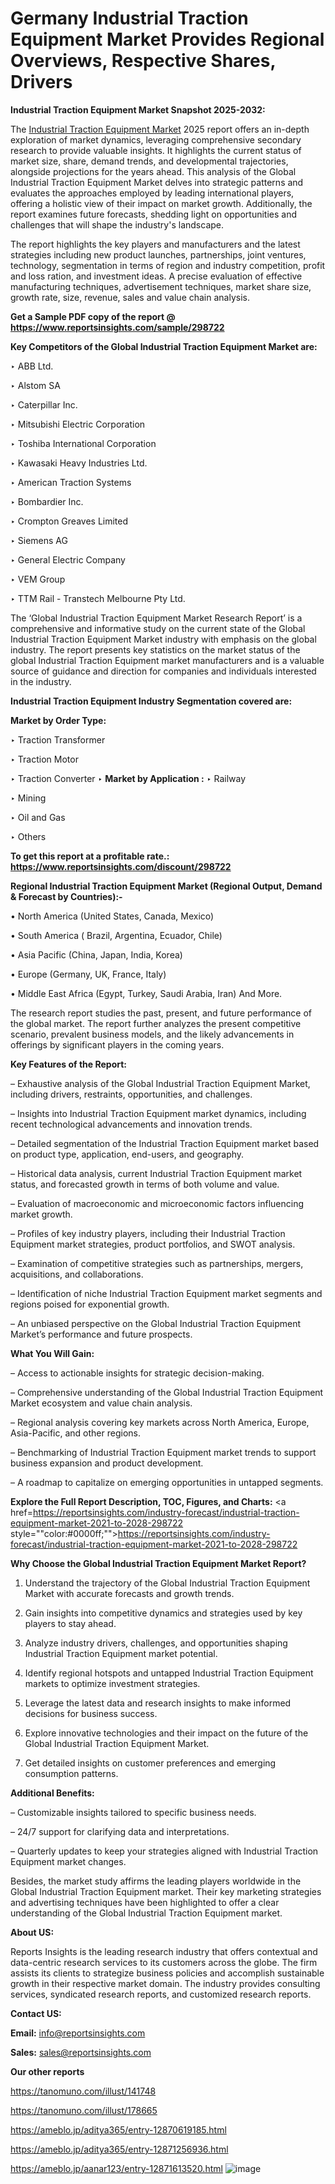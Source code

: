 # Germany Industrial Traction Equipment Market Provides Regional Overviews, Respective Shares, Drivers

<strong>Industrial Traction Equipment Market Snapshot 2025-2032:</strong>

The <a href=https://www.reportsinsights.com/sample/298722>Industrial Traction Equipment Market</a> 2025 report offers an in-depth exploration of market dynamics, leveraging comprehensive secondary research to provide valuable insights. It highlights the current status of market size, share, demand trends, and developmental trajectories, alongside projections for the years ahead. This analysis of the Global Industrial Traction Equipment Market delves into strategic patterns and evaluates the approaches employed by leading international players, offering a holistic view of their impact on market growth. Additionally, the report examines future forecasts, shedding light on opportunities and challenges that will shape the industry's landscape.

The report highlights the key players and manufacturers and the latest strategies including new product launches, partnerships, joint ventures, technology, segmentation in terms of region and industry competition, profit and loss ration, and investment ideas. A precise evaluation of effective manufacturing techniques, advertisement techniques, market share size, growth rate, size, revenue, sales and value chain analysis.

<strong>Get a Sample PDF copy of the report @ <a href=https://www.reportsinsights.com/sample/298722 style=color:#0000ff;>https://www.reportsinsights.com/sample/298722</a></strong>

<strong>Key Competitors of the Global Industrial Traction Equipment Market are:</strong>

‣ ABB Ltd.

‣ Alstom SA

‣ Caterpillar Inc.

‣ Mitsubishi Electric Corporation

‣ Toshiba International Corporation

‣ Kawasaki Heavy Industries Ltd.

‣ American Traction Systems

‣ Bombardier Inc.

‣ Crompton Greaves Limited

‣ Siemens AG

‣ General Electric Company

‣ VEM Group

‣ TTM Rail - Transtech Melbourne Pty Ltd.

The ‘Global Industrial Traction Equipment Market Research Report’ is a comprehensive and informative study on the current state of the Global Industrial Traction Equipment Market industry with emphasis on the global industry. The report presents key statistics on the market status of the global Industrial Traction Equipment market manufacturers and is a valuable source of guidance and direction for companies and individuals interested in the industry.

<strong>Industrial Traction Equipment Industry Segmentation covered are:</strong>

<strong>Market by Order Type: </strong>

‣ Traction Transformer

‣ Traction Motor

‣ Traction Converter
‣ 
<strong>Market by Application :</strong>
‣ Railway

‣ Mining

‣ Oil and Gas

‣ Others

<strong>To get this report at a profitable rate.: <a href=https://www.reportsinsights.com/discount/298722 style=color:#0000ff;>https://www.reportsinsights.com/discount/298722</a></strong>

<strong>Regional Industrial Traction Equipment Market (Regional Output, Demand &amp; Forecast by Countries):-</strong>

• North America (United States, Canada, Mexico)

• South America ( Brazil, Argentina, Ecuador, Chile)

• Asia Pacific (China, Japan, India, Korea)

• Europe (Germany, UK, France, Italy)

• Middle East Africa (Egypt, Turkey, Saudi Arabia, Iran) And More.

The research report studies the past, present, and future performance of the global market. The report further analyzes the present competitive scenario, prevalent business models, and the likely advancements in offerings by significant players in the coming years.

<strong>Key Features of the Report:</strong>

– Exhaustive analysis of the Global Industrial Traction Equipment Market, including drivers, restraints, opportunities, and challenges.

– Insights into Industrial Traction Equipment market dynamics, including recent technological advancements and innovation trends.

– Detailed segmentation of the Industrial Traction Equipment market based on product type, application, end-users, and geography.

– Historical data analysis, current Industrial Traction Equipment market status, and forecasted growth in terms of both volume and value.

– Evaluation of macroeconomic and microeconomic factors influencing market growth.

– Profiles of key industry players, including their Industrial Traction Equipment market strategies, product portfolios, and SWOT analysis.

– Examination of competitive strategies such as partnerships, mergers, acquisitions, and collaborations.

– Identification of niche Industrial Traction Equipment market segments and regions poised for exponential growth.

– An unbiased perspective on the Global Industrial Traction Equipment Market’s performance and future prospects.

<strong>What You Will Gain:</strong>

– Access to actionable insights for strategic decision-making.

– Comprehensive understanding of the Global Industrial Traction Equipment Market ecosystem and value chain analysis.

– Regional analysis covering key markets across North America, Europe, Asia-Pacific, and other regions.

– Benchmarking of Industrial Traction Equipment market trends to support business expansion and product development.

– A roadmap to capitalize on emerging opportunities in untapped segments.

<strong>Explore the Full Report Description, TOC, Figures, and Charts:</strong>
<a href=https://reportsinsights.com/industry-forecast/industrial-traction-equipment-market-2021-to-2028-298722 style=""color:#0000ff;"">https://reportsinsights.com/industry-forecast/industrial-traction-equipment-market-2021-to-2028-298722</a>

<strong>Why Choose the Global Industrial Traction Equipment Market Report?</strong>

1. Understand the trajectory of the Global Industrial Traction Equipment Market with accurate forecasts and growth trends.

2. Gain insights into competitive dynamics and strategies used by key players to stay ahead.

3. Analyze industry drivers, challenges, and opportunities shaping Industrial Traction Equipment market potential.

4. Identify regional hotspots and untapped Industrial Traction Equipment markets to optimize investment strategies.

5. Leverage the latest data and research insights to make informed decisions for business success.

6. Explore innovative technologies and their impact on the future of the Global Industrial Traction Equipment Market.

7. Get detailed insights on customer preferences and emerging consumption patterns.

<strong>Additional Benefits:</strong>

– Customizable insights tailored to specific business needs.

– 24/7 support for clarifying data and interpretations.

– Quarterly updates to keep your strategies aligned with Industrial Traction Equipment market changes.

Besides, the market study affirms the leading players worldwide in the Global Industrial Traction Equipment market. Their key marketing strategies and advertising techniques have been highlighted to offer a clear understanding of the Global Industrial Traction Equipment market.

<strong><strong>About US</strong>:</strong>

Reports Insights is the leading research industry that offers contextual and data-centric research services to its customers across the globe. The firm assists its clients to strategize business policies and accomplish sustainable growth in their respective market domain. The industry provides consulting services, syndicated research reports, and customized research reports.

<strong>Contact US:</strong>

<p class=><b>Email:</b> <a href=mailto:info@reportsinsights.com>info@reportsinsights.com</a></p>
<p class=><b>Sales:</b> <a href=mailto:sales@reportsinsights.com>sales@reportsinsights.com</a></p>

<strong>Our other reports</strong>

<a href=https://tanomuno.com/illust/141748>https://tanomuno.com/illust/141748</a>

<a href=https://tanomuno.com/illust/178665>https://tanomuno.com/illust/178665</a>

<a href=https://ameblo.jp/aditya365/entry-12870619185.html>https://ameblo.jp/aditya365/entry-12870619185.html</a>

<a href=https://ameblo.jp/aditya365/entry-12871256936.html>https://ameblo.jp/aditya365/entry-12871256936.html</a>

<a href=https://ameblo.jp/aanar123/entry-12871613520.html>https://ameblo.jp/aanar123/entry-12871613520.html</a>
![image](https://github.com/user-attachments/assets/6d689146-e0ce-4744-8976-90e519bbec6a)
